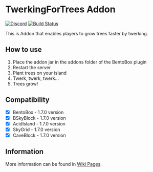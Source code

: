 # TwerkingForTrees Addon
[![Discord](https://img.shields.io/discord/272499714048524288.svg?logo=discord)](https://discord.bentobox.world)
[![Build Status](https://ci.codemc.org/buildStatus/icon?job=BentoBoxWorld/TwerkingForTrees)](https://ci.codemc.org/job/BentoBoxWorld/job/TwerkingForTrees/)

This is Addon that enables players to grow trees faster by twerking. 

## How to use

1. Place the addon jar in the addons folder of the BentoBox plugin
2. Restart the server
3. Plant trees on your island
4. Twerk, twerk, twerk...
5. Trees grow!

## Compatibility

- [x] BentoBox - 1.7.0 version
- [x] BSkyBlock - 1.7.0 version
- [x] AcidIsland - 1.7.0 version
- [x] SkyGrid - 1.7.0 version
- [x] CaveBlock - 1.7.0 version

## Information

More information can be found in [Wiki Pages](https://github.com/BentoBoxWorld/TwerkingForTrees/wiki).
